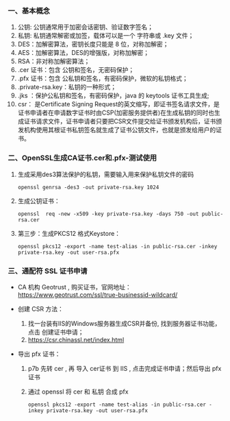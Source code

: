 ### 一、基本概念

1. 公钥: 公钥通常用于加密会话密钥、验证数字签名；
2. 私钥: 私钥通常解密或加签，载体可以是一个 字符串或 .key 文件；
3. DES：加解密算法，密钥长度只能是 8 位，对称加解密；
4. AES：加解密算法，DES的增强版，对称加解密；
5. RSA：非对称加解密算法；
6. .cer 证书：包含 公钥和签名，无密码保护；
7. .pfx 证书：包含 公私钥和签名，有密码保护，微软的私钥格式；
8. .private-rsa.key：私钥的一种形式；
9. .jks ：保护公私钥和签名，有密码保护，java 的 keytools 证书工具生成;
10. csr： 是Certificate Signing Request的英文缩写，即证书签名请求文件，是证书申请者在申请数字证书时由CSP(加密服务提供者)在生成私钥的同时也生成证书请求文件，证书申请者只要把CSR文件提交给证书颁发机构后，证书颁发机构使用其根证书私钥签名就生成了证书公钥文件，也就是颁发给用户的证书。



### 二、OpenSSL生成CA证书.cer和.pfx-测试使用
1.  生成采用des3算法保护的私钥，需要输入用来保护私钥文件的密码
   
     ```openssl genrsa -des3 -out private-rsa.key 1024```


2. 生成公钥证书：

    ```openssl  req -new -x509 -key private-rsa.key -days 750 -out public-rsa.cer```

3. 第三步：生成PKCS12 格式Keystore：
   
    ```openssl pkcs12 -export -name test-alias -in public-rsa.cer -inkey private-rsa.key -out user-rsa.pfx```

### 三、通配符 SSL 证书申请
* CA 机构  Geotrust , 购买证书，官网地址：https://www.geotrust.com/ssl/true-businessid-wildcard/

* 创建 CSR 方法：
  1. 找一台装有IIS的Windows服务器生成CSR并备份, 找到服务器证书功能，点击 创建证书申请；
  2. https://csr.chinassl.net/index.html

* 导出 pfx 证书：
  1. p7b 先转 cer , 再 导入 cer证书 到 IIS , 点击完成证书申请；然后导出 pfx 证书
  2. 通过 openssl 将 cer 和 私钥 合成 pfx 

     ```openssl pkcs12 -export -name test-alias -in public-rsa.cer -inkey private-rsa.key -out user-rsa.pfx```
